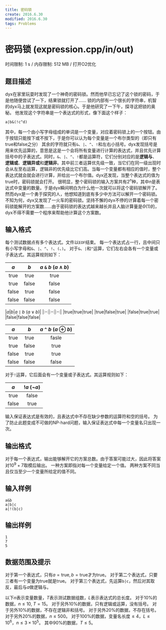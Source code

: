 ```yaml
---
title: 密码锁
create: 2016.6.30
modified: 2016.6.30
tags: Problems
---
```


# 密码锁 (expression.cpp/in/out)
时间限制: 1 s / 内存限制: 512 MB / 打开O2优化

## 题目描述
dyx在家里玩耍时发现了一个神奇的密码锁。然而他早已忘记了这个锁的密码，于是他随便尝试了一下，结果锁就打开了......
锁的内部有一个很长的字符串，机智的dyx马上就发现这就是密码锁的核心。于是他研究了一下午，探寻这把锁的奥秘。
他发现这个字符串是一个表达式的形式，像下面这个样子：

```
a|b&(!c^d)
```

其中，每一个由小写字母组成的单词是一个变量，对应着密码锁上的一个按钮。由于按钮只能按下或不按下，于是你可以认为每个变量是一个布尔类型的（即只有$\text{true}$和$\text{false}$之分）
其余的字符就只有`&`、`|`、`^`、`!`和左右小括号。dyx发现括号是用来优先运算的，意思是这是一个会将所有变量进行计算的表达式，并且优先计算括号中的子表达式。同时，`&`、`|`、`^`、`!`都是运算符，它们分别对应的是**逻辑与**、**逻辑或**、**逻辑异或**和**逻辑非**。其中前三者运算优先级一致，当它们在同一级出现时会从左至右运算，逻辑非的优先级比它们高。当每一个变量都有相应的值时，整个表达式就会就会进行计算，并给出一个布尔值。dyx还发现，当整个表达式的值为$\text{true}$时，密码锁就会打开。
很明显，整个密码锁的输入方案共有$2^n$种，其中$n$是表达式中变量的数量。于是dyx瞬间明白为什么他一次就可以将这个密码锁解开了。然而dyx是一个勇于探究的人，他想知道到底有多少中方法可以解开一个密码锁。
不知为何，dyx又发现了一火车的密码锁。坚持不懈的dyx不停的计算着每一个密码锁能解开的方案数......由于密码锁的表达式越来越长并且人脑计算量是$\Theta(1)$的，dyx不得不需要一个程序来帮助他计算这个方案数。

## 输入格式
每个测试数据点有多个表达式。文件以`EOF`结束。
每一个表达式占一行，且中间只有小写字母和`&`、`|`、`^`、`!`、`(`、`)`。
对于`&`、`|`和`^`运算，它们左右会各有一个变量或子表达式。其运算规则如下：

|$a$|$b$|$a$ `&` $b$ ($a \land b$)|
|:-:|:-:|:-:|
|$\text{true}$|$\text{true}$|$\text{true}$|
|$\text{true}$|$\text{false}$|$\text{false}$|
|$\text{false}$|$\text{true}$|$\text{false}$|
|$\text{false}$|$\text{false}$|$\text{false}$|

|$a$|$b$|$a$ `|` $b$ ($a \lor b$)|
|:-:|:-:|:-:|
|$\text{true}$|$\text{true}$|$\text{true}$|
|$\text{true}$|$\text{false}$|$\text{true}$|
|$\text{false}$|$\text{true}$|$\text{true}$|
|$\text{false}$|$\text{false}$|$\text{false}$|

|$a$|$b$|$a$ `^` $b$ ($a \oplus b$)|
|:-:|:-:|:-:|
|$\text{true}$|$\text{true}$|$\text{fasle}$|
|$\text{true}$|$\text{false}$|$\text{true}$|
|$\text{false}$|$\text{true}$|$\text{true}$|
|$\text{false}$|$\text{false}$|$\text{false}$|

对于`!`运算，它后面会有一个变量或子表达式。其运算规则如下：

|$a$|!$a$ ($\lnot a$)|
|:-:|:-:|
|$\text{true}$|$\text{false}$|
|$\text{false}$|$\text{true}$|

输入保证表达式是有效的，且表达式中不存在缺少参数的运算符和空的括号。
为了防止此题变成不可做的NP-hard问题，输入保证表达式中每一个变量名只出现一次。

## 输出格式
对于每一个表达式，输出能够解开它的方案总数。由于答案可能过大，因此将答案对$10^9 + 7$取模后输出。
一种方案即指对每一个变量给定一个值。
两种方案不同当且仅当至少一个变量所给定的值不同。

## 输入样例
```
a&b
a|b|c
a|!(b|c)
```

## 输出样例
```
1
7
5
```

## 数据范围及提示
对于第一个表达式，只有$a = \text{true}, b = \text{true}$才为$\text{true}$。
对于第二个表达式，只要三者有一个变量为$\text{true}$就是$\text{true}$。
对于第三个表达式，先运算`b|c`，然后对其取反，最后与$a$做逻辑与。

以下$n$表示变量数量，$T$表示测试数据组数，$L$表示表达式的总长度。
对于$10\%$的数据，$n \le 10,\; T = 15$。
对于另外$10\%$的数据，只有逻辑或运算，没有括号。
对于另外$10\%$的数据，不存在逻辑非和括号。
对于另外$20\%$的数据，不存在括号。
对于另外$20\%$的数据，$n \le 500$。
对于$100\%$的数据，变量名长度$\le 4$，$L \le 10^6$，$n \le 3\times10^5$。
其中$90\%$的数据，$T \le 5$。
